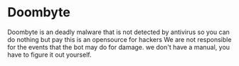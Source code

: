 # Doombyte


Doombyte is an deadly malware that is not detected by antivirus so you can do nothing but pay this is an opensource for hackers
We are not responsible for the events that the bot may do for damage.
we don't have a manual, you have to figure it out yourself.
